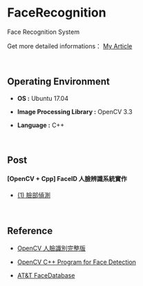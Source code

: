 # FaceRecognition

Face Recognition System

Get more detailed informations： [My Article](https://a1996850622.github.io/faceid%E4%BA%BA%E8%87%89%E8%AD%98%E5%88%A5/2017/11/20/FaceDetection.html)

<br/>

## Operating Environment

* **OS :** Ubuntu 17.04

* **Image Processing Library :** OpenCV 3.3

* **Language :** C++

<br/>

## Post

#### [OpenCV + Cpp] FaceID 人臉辨識系統實作

- [(1) 臉部偵測](https://a1996850622.github.io/Post/OpenCV/FaceID/FaceID.html)

<br/>

## Reference

* [OpenCV 人臉識別完整版](http://www.jianshu.com/p/232b12db4ea6)

* [OpenCV C++ Program for Face Detection](http://www.geeksforgeeks.org/opencv-c-program-face-detection/)

* [AT&T FaceDatabase](http://www.cl.cam.ac.uk/research/dtg/attarchive/facedatabase.html)
